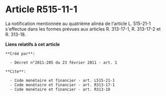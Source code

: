 # Article R515-11-1

La notification mentionnée au quatrième alinéa de l'article L. 515-21-1 s'effectue dans les formes prévues aux articles R.
313-17-1, R. 313-17-2 et R. 313-18.

**Liens relatifs à cet article**

	**Créé par**:

	  - Décret n°2011-205 du 23 février 2011 - art. 1

	**Cite**:

	  - Code monétaire et financier - art. L515-21-1
	  - Code monétaire et financier - art. R313-17-1
	  - Code monétaire et financier - art. R313-18
